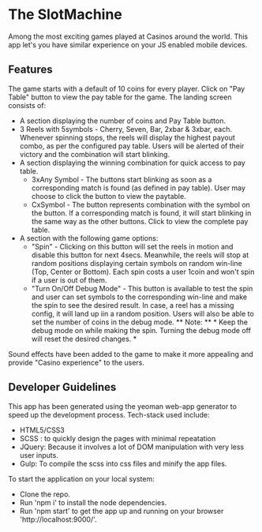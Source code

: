 # The SlotMachine
  Among the most exciting games played at Casinos around the world. This app let's you have similar experience on your JS enabled mobile devices.

## Features
  The game starts with a default of 10 coins for every player. Click on "Pay Table" button to view the pay table for the game. The landing screen consists of:
  - A section displaying the number of coins and Pay Table button.
  - 3 Reels with 5symbols - Cherry, Seven, Bar, 2xbar & 3xbar, each. Whenever spinning stops, the reels will display the highest payout combo, as per the configured pay table. Users will be alerted of their victory and the combination will start blinking.
  - A section displaying the winning combination for quick access to pay table.
    - 3xAny Symbol  - The buttons start blinking as soon as a corresponding match is found (as defined in pay table). User may choose to click the button to view the paytable. 
    - CxSymbol - The button represents combination with the symbol on the button. If a corresponding match is found, it will start blinking in the same way as the other buttons. Click to view the complete pay table.
  - A section with the following game options:
    - "Spin" - Clicking on this button will set the reels in motion and disable this button for next 4secs. Meanwhile, the reels will stop at random positions displaying certain symbols on random win-line (Top, Center or Bottom). Each spin costs a user 1coin and won't spin if a user is out of them.
    - "Turn On/Off Debug Mode"  - This button is available to test the spin and user can set symbols to the corresponding win-line and make the spin to see the desired result. In case, a reel has a missing config, it will land up iin a random position. Users will also be able to set the number of coins in the debug mode. ** Note: ** * Keep the debug mode on while making the spin. Turning the debug mode off will reset the desired changes. * 

  Sound effects have been added to the game to make it more appealing and provide "Casino experience" to the users.
  
## Developer Guidelines
  This app has been generated using the yeoman web-app generator to speed up the development process. Tech-stack used include:
  - HTML5/CSS3
  - SCSS : to quickly design the pages with minimal repeatation
  - JQuery: Because it involves a lot of DOM manipulation with very less user inputs.
  - Gulp: To compile the scss into css files and minify the app files.

  To start the application on your local system:
  - Clone the repo.
  - Run 'npm i' to install the node dependencies.
  - Run 'npm start' to get the app up and running on your browser 'http://localhost:9000/'.
 
